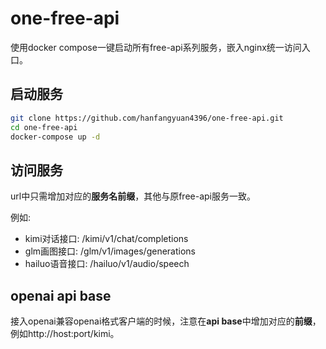 # one-free-api
使用docker compose一键启动所有free-api系列服务，嵌入nginx统一访问入口。

## 启动服务

```sh
git clone https://github.com/hanfangyuan4396/one-free-api.git
cd one-free-api
docker-compose up -d
```

## 访问服务

url中只需增加对应的**服务名前缀**，其他与原free-api服务一致。

例如:
- kimi对话接口: /kimi/v1/chat/completions
- glm画图接口: /glm/v1/images/generations
- hailuo语音接口: /hailuo/v1/audio/speech

## openai api base
接入openai兼容openai格式客户端的时候，注意在**api base**中增加对应的**前缀**，例如http://host:port/kimi。
